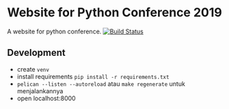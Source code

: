 # Website for Python Conference 2019
A website for python conference.
[![Build Status](https://travis-ci.org/pyconid/pyconid2019.svg?branch=master)](https://travis-ci.org/pyconid/pyconid2019)

## Development

* create `venv`
* install requirements `pip install -r requirements.txt`
* `pelican --listen --autoreload` atau `make regenerate` untuk menjalankannya
* open localhost:8000

